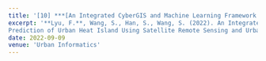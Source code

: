 ```yaml
---
title: '[10] ***[An Integrated CyberGIS and Machine Learning Framework for Fine‐Scale Prediction of Urban Heat Island Using Satellite Remote Sensing and Urban Sensor Network Data](https://link.springer.com/article/10.1007/s44212-022-00002-4)***'
excerpt: '**Lyu, F.**, Wang, S., Han, S., Wang, S. (2022). An Integrated CyberGIS and Machine Learning Framework for Fine‐Scale
Prediction of Urban Heat Island Using Satellite Remote Sensing and Urban Sensor Network Data. *Urban Informatics* 1, 6. https://doi.org/10.1007/s44212-022-00002-4'
date: 2022-09-09
venue: 'Urban Informatics'
---
```

